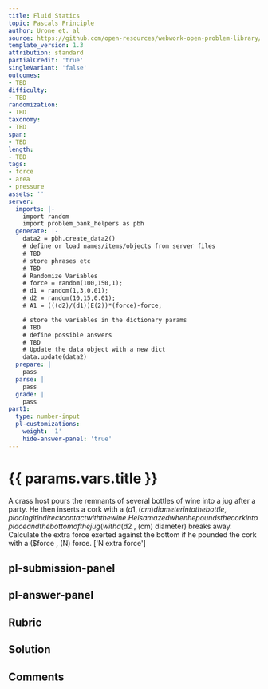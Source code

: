 ```yaml
---
title: Fluid Statics
topic: Pascals Principle
author: Urone et. al
source: https://github.com/open-resources/webwork-open-problem-library/tree/master/Contrib/BrockPhysics/College_Physics_Urone/11.Fluid_Statics/NU_U17-11-05-003.pg
template_version: 1.3
attribution: standard
partialCredit: 'true'
singleVariant: 'false'
outcomes:
- TBD
difficulty:
- TBD
randomization:
- TBD
taxonomy:
- TBD
span:
- TBD
length:
- TBD
tags:
- force
- area
- pressure
assets: ''
server:
  imports: |-
    import random
    import problem_bank_helpers as pbh
  generate: |-
    data2 = pbh.create_data2()
    # define or load names/items/objects from server files
    # TBD
    # store phrases etc
    # TBD
    # Randomize Variables
    # force = random(100,150,1);
    # d1 = random(1,3,0.01);
    # d2 = random(10,15,0.01);
    # A1 = (((d2)/(d1))E(2))*(force)-force;

    # store the variables in the dictionary params
    # TBD
    # define possible answers
    # TBD
    # Update the data object with a new dict
    data.update(data2)
  prepare: |
    pass
  parse: |
    pass
  grade: |
    pass
part1:
  type: number-input
  pl-customizations:
    weight: '1'
    hide-answer-panel: 'true'
---
```


# {{ params.vars.title }} 


A crass host pours the remnants of several bottles of wine into a jug after a party. He then inserts a cork with a ($d1 , (cm) diameter into the bottle, placing it in direct contact with the wine. He is amazed when he pounds the cork into place and the bottom of the jug (with a ($d2 , (cm) diameter) breaks away. Calculate the extra force exerted against the bottom if he pounded the cork with a ($force , (N) force.
['N extra force']

## pl-submission-panel 


## pl-answer-panel 


## Rubric 


## Solution 


## Comments 


